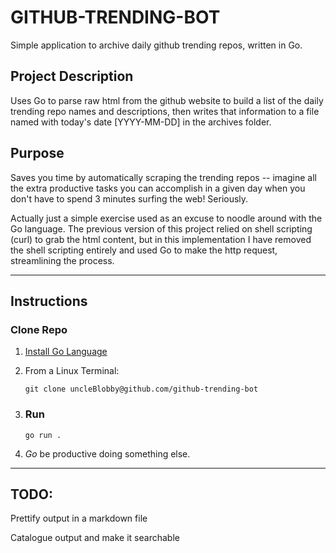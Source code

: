 # GITHUB-TRENDING-BOT

Simple application to archive daily github trending repos, written in Go.

## Project Description

Uses Go to parse raw html from the github website to build a list of the daily trending repo names and descriptions, then writes that information to a file named with today's date [YYYY-MM-DD] in the archives folder.

## Purpose

Saves you time by automatically scraping the trending repos -- imagine all the extra productive tasks you can accomplish in a given day when you don't have to spend 3 minutes surfing the web!  Seriously.

Actually just a simple exercise used as an excuse to noodle around with the Go language.  The previous version of this project relied on shell scripting (curl) to grab the html content, but in this implementation I have removed the shell scripting entirely and used Go to make the http request, streamlining the process.

---
## Instructions

### Clone Repo

1. [Install Go Language](https://go.dev/doc/install)


2. From a Linux Terminal:

    ```git clone uncleBlobby@github.com/github-trending-bot```

3. ### Run 

    ```go run .```

4. *Go* be productive doing something else.

---


## TODO:

Prettify output in a markdown file

Catalogue output and make it searchable
